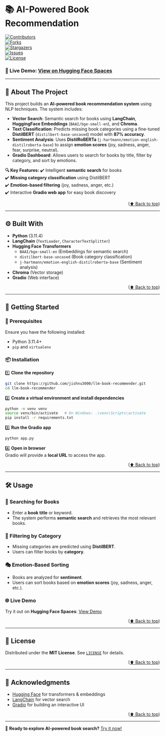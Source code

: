 # **📚 AI-Powered Book Recommendation**  

[![Contributors][contributors-shield]][contributors-url]  
[![Forks][forks-shield]][forks-url]  
[![Stargazers][stars-shield]][stars-url]  
[![Issues][issues-shield]][issues-url]  
[![License][license-shield]][license-url]  

### **🔗 Live Demo:** [View on Hugging Face Spaces](https://huggingface.co/spaces/jishnu23/book-reccommendation-system)

---

## **📖 About The Project**
This project builds an **AI-powered book recommendation system** using NLP techniques. The system includes:  
- **Vector Search**: Semantic search for books using **LangChain**, **HuggingFace Embeddings** (`BAAI/bge-small-en`), and **Chroma**.
- **Text Classification**: Predicts missing book categories using a fine-tuned **DistilBERT** (`distilbert-base-uncased`) model with **87% accuracy**.  
- **Sentiment Analysis**: Uses **DistilRoBERTa** (`j-hartmann/emotion-english-distilroberta-base`) to assign **emotion scores** (joy, sadness, anger, fear, surprise, neutral).  
- **Gradio Dashboard**: Allows users to search for books by title, filter by category, and sort by emotions.  

**🔍 Key Features:**
✔️ Intelligent **semantic search** for books  
✔️ **Missing category classification** using DistilBERT  
✔️ **Emotion-based filtering** (joy, sadness, anger, etc.)  
✔️ Interactive **Gradio web app** for easy book discovery  

<p align="right">(<a href="#top">⬆ Back to top</a>)</p>

---

## **⚙️ Built With**
- **Python** (3.11.4)
- **LangChain** (`TextLoader`, `CharacterTextSplitter`)
- **Hugging Face Transformers**
  - `BAAI/bge-small-en` (Embeddings for semantic search)
  - `distilbert-base-uncased` (Book category classification)
  - `j-hartmann/emotion-english-distilroberta-base` (Sentiment analysis)
- **Chroma** (Vector storage)
- **Gradio** (Web interface)

<p align="right">(<a href="#top">⬆ Back to top</a>)</p>

---

## **🚀 Getting Started**
### **🔧 Prerequisites**
Ensure you have the following installed:
- Python 3.11.4+
- `pip` and `virtualenv`

### **📦 Installation**
1️⃣ **Clone the repository**  
```sh
git clone https://github.com/jishnu3000/llm-book-recommender.git
cd llm-book-recommender
```
2️⃣ **Create a virtual environment and install dependencies**  
```sh
python -m venv venv
source venv/bin/activate   # On Windows: .\venv\Scripts\activate
pip install -r requirements.txt
```
3️⃣ **Run the Gradio app**  
```sh
python app.py
```
4️⃣ **Open in browser**  
Gradio will provide a **local URL** to access the app.

<p align="right">(<a href="#top">⬆ Back to top</a>)</p>

---

## **🛠️ Usage**
### **🔎 Searching for Books**
- Enter a **book title** or keyword.
- The system performs **semantic search** and retrieves the most relevant books.

### **📌 Filtering by Category**
- Missing categories are predicted using **DistilBERT**.
- Users can filter books by **category**.

### **🎭 Emotion-Based Sorting**
- Books are analyzed for **sentiment**.
- Users can sort books based on **emotion scores** (joy, sadness, anger, etc.).

### **🌐 Live Demo**
Try it out on **Hugging Face Spaces**: [View Demo](https://huggingface.co/spaces/jishnu23/book-reccommendation-system)

<p align="right">(<a href="#top">⬆ Back to top</a>)</p>

---

## **📜 License**
Distributed under the **MIT License**. See [`LICENSE`](LICENSE) for details.

<p align="right">(<a href="#top">⬆ Back to top</a>)</p>

---

## **🌟 Acknowledgments**
- [Hugging Face](https://huggingface.co/) for transformers & embeddings
- [LangChain](https://python.langchain.com/) for vector search
- [Gradio](https://gradio.app/) for building an interactive UI

<p align="right">(<a href="#top">⬆ Back to top</a>)</p>

---

<!-- MARKDOWN BADGES -->
[contributors-shield]: https://img.shields.io/github/contributors/jishnu3000/llm-book-recommender.svg?style=for-the-badge  
[contributors-url]: https://github.com/jishnu3000/llm-book-recommender/graphs/contributors  
[forks-shield]: https://img.shields.io/github/forks/jishnu3000/llm-book-recommender.svg?style=for-the-badge  
[forks-url]: https://github.com/jishnu3000/llm-book-recommender/network/members  
[stars-shield]: https://img.shields.io/github/stars/jishnu3000/llm-book-recommender.svg?style=for-the-badge  
[stars-url]: https://github.com/jishnu3000/llm-book-recommender/stargazers  
[issues-shield]: https://img.shields.io/github/issues/jishnu3000/llm-book-recommender.svg?style=for-the-badge  
[issues-url]: https://github.com/jishnu3000/llm-book-recommender/issues  
[license-shield]: https://img.shields.io/github/license/jishnu3000/llm-book-recommender.svg?style=for-the-badge  
[license-url]: https://github.com/jishnu3000/llm-book-recommender/blob/master/LICENSE.txt  

🚀 **Ready to explore AI-powered book search?** [Try it now!](https://huggingface.co/spaces/jishnu23/book-reccommendation-system)